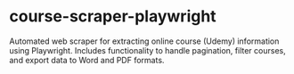 # course-scraper-playwright
Automated web scraper for extracting online course (Udemy) information using Playwright. Includes functionality to handle pagination, filter courses, and export data to Word and PDF formats.

